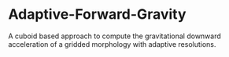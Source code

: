 # Adaptive-Forward-Gravity
A cuboid based approach to compute the gravitational downward acceleration of a gridded morphology with adaptive resolutions.
